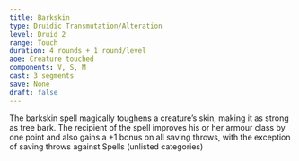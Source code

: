 ```yaml
---
title: Barkskin
type: Druidic Transmutation/Alteration
level: Druid 2
range: Touch
duration: 4 rounds + 1 round/level
aoe: Creature touched
components: V, S, M
cast: 3 segments
save: None
draft: false
---
```


The barkskin spell magically toughens a creature’s skin, making it as strong as tree bark. The recipient of the spell improves his or her armour class by one point and also gains a +1 bonus on all saving throws, with the exception of saving throws against Spells (unlisted categories)

